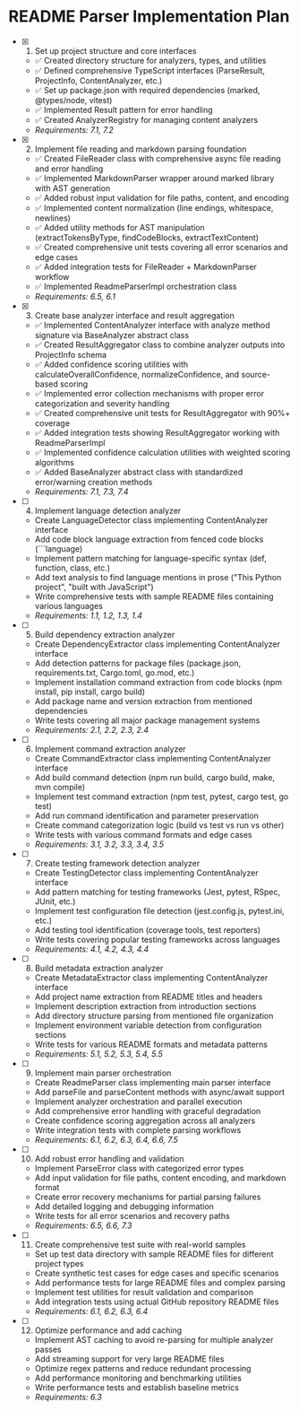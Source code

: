# README Parser Implementation Plan

- [x] 1. Set up project structure and core interfaces
  - ✅ Created directory structure for analyzers, types, and utilities
  - ✅ Defined comprehensive TypeScript interfaces (ParseResult, ProjectInfo, ContentAnalyzer, etc.)
  - ✅ Set up package.json with required dependencies (marked, @types/node, vitest)
  - ✅ Implemented Result pattern for error handling
  - ✅ Created AnalyzerRegistry for managing content analyzers
  - _Requirements: 7.1, 7.2_

- [x] 2. Implement file reading and markdown parsing foundation
  - ✅ Created FileReader class with comprehensive async file reading and error handling
  - ✅ Implemented MarkdownParser wrapper around marked library with AST generation
  - ✅ Added robust input validation for file paths, content, and encoding
  - ✅ Implemented content normalization (line endings, whitespace, newlines)
  - ✅ Added utility methods for AST manipulation (extractTokensByType, findCodeBlocks, extractTextContent)
  - ✅ Created comprehensive unit tests covering all error scenarios and edge cases
  - ✅ Added integration tests for FileReader + MarkdownParser workflow
  - ✅ Implemented ReadmeParserImpl orchestration class
  - _Requirements: 6.5, 6.1_

- [x] 3. Create base analyzer interface and result aggregation
  - ✅ Implemented ContentAnalyzer interface with analyze method signature via BaseAnalyzer abstract class
  - ✅ Created ResultAggregator class to combine analyzer outputs into ProjectInfo schema
  - ✅ Added confidence scoring utilities with calculateOverallConfidence, normalizeConfidence, and source-based scoring
  - ✅ Implemented error collection mechanisms with proper error categorization and severity handling
  - ✅ Created comprehensive unit tests for ResultAggregator with 90%+ coverage
  - ✅ Added integration tests showing ResultAggregator working with ReadmeParserImpl
  - ✅ Implemented confidence calculation utilities with weighted scoring algorithms
  - ✅ Added BaseAnalyzer abstract class with standardized error/warning creation methods
  - _Requirements: 7.1, 7.3, 7.4_

- [ ] 4. Implement language detection analyzer
  - Create LanguageDetector class implementing ContentAnalyzer interface
  - Add code block language extraction from fenced code blocks (```language)
  - Implement pattern matching for language-specific syntax (def, function, class, etc.)
  - Add text analysis to find language mentions in prose ("This Python project", "built with JavaScript")
  - Write comprehensive tests with sample README files containing various languages
  - _Requirements: 1.1, 1.2, 1.3, 1.4_

- [ ] 5. Build dependency extraction analyzer
  - Create DependencyExtractor class implementing ContentAnalyzer interface
  - Add detection patterns for package files (package.json, requirements.txt, Cargo.toml, go.mod, etc.)
  - Implement installation command extraction from code blocks (npm install, pip install, cargo build)
  - Add package name and version extraction from mentioned dependencies
  - Write tests covering all major package management systems
  - _Requirements: 2.1, 2.2, 2.3, 2.4_

- [ ] 6. Implement command extraction analyzer
  - Create CommandExtractor class implementing ContentAnalyzer interface
  - Add build command detection (npm run build, cargo build, make, mvn compile)
  - Implement test command extraction (npm test, pytest, cargo test, go test)
  - Add run command identification and parameter preservation
  - Create command categorization logic (build vs test vs run vs other)
  - Write tests with various command formats and edge cases
  - _Requirements: 3.1, 3.2, 3.3, 3.4, 3.5_

- [ ] 7. Create testing framework detection analyzer
  - Create TestingDetector class implementing ContentAnalyzer interface
  - Add pattern matching for testing frameworks (Jest, pytest, RSpec, JUnit, etc.)
  - Implement test configuration file detection (jest.config.js, pytest.ini, etc.)
  - Add testing tool identification (coverage tools, test reporters)
  - Write tests covering popular testing frameworks across languages
  - _Requirements: 4.1, 4.2, 4.3, 4.4_

- [ ] 8. Build metadata extraction analyzer
  - Create MetadataExtractor class implementing ContentAnalyzer interface
  - Add project name extraction from README titles and headers
  - Implement description extraction from introduction sections
  - Add directory structure parsing from mentioned file organization
  - Implement environment variable detection from configuration sections
  - Write tests for various README formats and metadata patterns
  - _Requirements: 5.1, 5.2, 5.3, 5.4, 5.5_

- [ ] 9. Implement main parser orchestration
  - Create ReadmeParser class implementing main parser interface
  - Add parseFile and parseContent methods with async/await support
  - Implement analyzer orchestration and parallel execution
  - Add comprehensive error handling with graceful degradation
  - Create confidence scoring aggregation across all analyzers
  - Write integration tests with complete parsing workflows
  - _Requirements: 6.1, 6.2, 6.3, 6.4, 6.6, 7.5_

- [ ] 10. Add robust error handling and validation
  - Implement ParseError class with categorized error types
  - Add input validation for file paths, content encoding, and markdown format
  - Create error recovery mechanisms for partial parsing failures
  - Add detailed logging and debugging information
  - Write tests for all error scenarios and recovery paths
  - _Requirements: 6.5, 6.6, 7.3_

- [ ] 11. Create comprehensive test suite with real-world samples
  - Set up test data directory with sample README files for different project types
  - Create synthetic test cases for edge cases and specific scenarios
  - Add performance tests for large README files and complex parsing
  - Implement test utilities for result validation and comparison
  - Add integration tests using actual GitHub repository README files
  - _Requirements: 6.1, 6.2, 6.3, 6.4_

- [ ] 12. Optimize performance and add caching
  - Implement AST caching to avoid re-parsing for multiple analyzer passes
  - Add streaming support for very large README files
  - Optimize regex patterns and reduce redundant processing
  - Add performance monitoring and benchmarking utilities
  - Write performance tests and establish baseline metrics
  - _Requirements: 6.3_